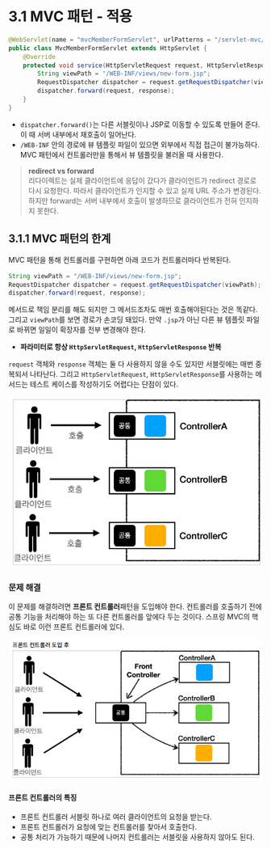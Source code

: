 # 3.1 MVC 패턴 - 적용

```java
@WebServlet(name = "mvcMemberFormServlet", urlPatterns = "/servlet-mvc/members/new-form")
public class MvcMemberFormServlet extends HttpServlet {
    @Override
    protected void service(HttpServletRequest request, HttpServletResponse response) throws ServletException, IOException {
        String viewPath = "/WEB-INF/views/new-form.jsp";
        RequestDispatcher dispatcher = request.getRequestDispatcher(viewPath);
        dispatcher.forward(request, response);
    }
}
```

- `dispatcher.forward()`는 다른 서블릿이나 JSP로 이동할 수 있도록 만들어 준다. 이 때 서버 내부에서 재호출이 일어난다.
- `/WEB-INF` 안의 경로에 뷰 템플릿 파일이 있으면 외부에서 직접 접근이 불가능하다. MVC 패턴에서 컨트롤러만을 통해서
뷰 템플릿을 불러올 때 사용한다.

> **redirect vs forward**<br/>
> 리다이렉트는 실제 클라이언트에 응답이 갔다가 클라이언트가 redirect 경로로 다시 요청한다.
> 따라서 클라이언트가 인지할 수 있고 실제 URL 주소가 변경된다.
> 하지만 forward는 서버 내부에서 호출이 발생하므로 클라이언트가 전혀 인지하지 못한다.

## 3.1.1 MVC 패턴의 한계

MVC 패턴을 통해 컨트롤러를 구현하면 아래 코드가 컨트롤러마다 반복된다.

```java
String viewPath = "/WEB-INF/views/new-form.jsp";
RequestDispatcher dispatcher = request.getRequestDispatcher(viewPath);
dispatcher.forward(request, response);
```

메서드로 책임 분리를 해도 되지만 그 메서드조차도 매번 호출해야된다는 것은 똑같다.
그리고 `viewPath`를 보면 경로가 손코딩 돼있다.
만약 `.jsp`가 아닌 다른 뷰 템플릿 파일로 바뀌면 일일이 확장자를 전부 변경해야 한다.

- **파라미터로 항상 `HttpServletRequest`, `HttpServletResponse` 반복**

`request` 객체와 `response` 객체는 둘 다 사용하지 않을 수도 있지만 서블릿에는 매번 중복되서 나타난다.
그리고 `HttpServletRequest`, `HttpServletResponse`를 사용하는 메서드는 테스트 케이스를 작성하기도 어렵다는 단점이 있다.

![img_2.png](image_2/img_2.png)

### 문제 해결

이 문제를 해결하려면 **프론트 컨트롤러**패턴을 도입해야 한다.
컨트롤러를 호출하기 전에 공통 기능을 처리해야 하는 또 다른 컨트롤러를 앞에다 두는 것이다.
스프링 MVC의 핵심도 바로 이런 프론트 컨트롤러에 있다.

![img_1.png](image_2/img_1.png)


#### 프론트 컨트롤러의 특징

- 프론트 컨트롤러 서블릿 하나로 여러 클라이언트의 요청을 받는다.
- 프론트 컨트롤러가 요청에 맞는 컨트롤러를 찾아서 호출한다.
- 공통 처리가 가능하기 때문에 나머지 컨트롤러는 서블릿을 사용하지 않아도 된다.